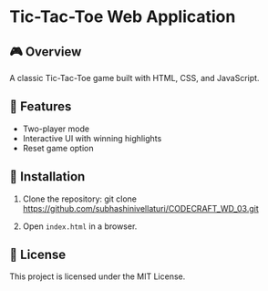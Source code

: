 # Tic-Tac-Toe Web Application

## 🎮 Overview
A classic Tic-Tac-Toe game built with HTML, CSS, and JavaScript.

## 🎨 Features
- Two-player mode
- Interactive UI with winning highlights
- Reset game option

## 🔧 Installation
1. Clone the repository:
git clone https://github.com/subhashinivellaturi/CODECRAFT_WD_03.git

2. Open `index.html` in a browser.

## 📜 License
This project is licensed under the MIT License.
